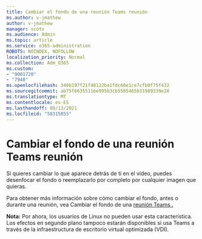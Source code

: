 ```yaml
---
title: Cambiar el fondo de una reunión Teams reunión
ms.author: v-jmathew
author: v-jmathew
manager: scotv
ms.audience: Admin
ms.topic: article
ms.service: o365-administration
ROBOTS: NOINDEX, NOFOLLOW
localization_priority: Normal
ms.collection: Adm_O365
ms.custom:
- "9001720"
- "7948"
ms.openlocfilehash: 340b197f21f48122ba1fdc60e1ce7cfb0f75f432
ms.sourcegitcommit: ab75f66355116e995b3cb5505465b31989339e28
ms.translationtype: MT
ms.contentlocale: es-ES
ms.lasthandoff: 08/13/2021
ms.locfileid: "58315855"
---
```

# <a name="change-your-background-for-a-teams-meeting"></a>Cambiar el fondo de una reunión Teams reunión

Si quieres cambiar lo que aparece detrás de ti en el vídeo, puedes desenfocar el fondo o reemplazarlo por completo por cualquier imagen que quieras.

Para obtener más información sobre cómo cambiar el fondo, antes o durante una reunión, vea Cambiar el fondo de una [reunión Teams .](https://support.microsoft.com/office/change-your-background-for-a-teams-meeting-f77a2381-443a-499d-825e-509a140f4780)

**Nota:** Por ahora, los usuarios de Linux no pueden usar esta característica. Los efectos en segundo plano tampoco estarán disponibles si usa Teams a través de la infraestructura de escritorio virtual optimizada (VDI).
